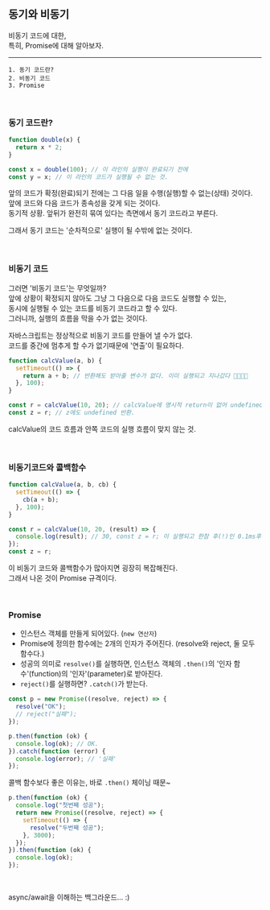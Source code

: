 ## 동기와 비동기

비동기 코드에 대한,<br />
특히, Promise에 대해 알아보자.

---

```
1. 동기 코드란?
2. 비동기 코드
3. Promise
```

<br />

### 동기 코드란?

```js
function double(x) {
  return x * 2;
}

const x = double(100); // 이 라인의 실행이 완료되기 전에
const y = x; // 이 라인의 코드가 실행될 수 없는 것.
```

앞의 코드가 확정(완료)되기 전에는 그 다음 일을 수행(실행)할 수 없는(상태) 것이다.<br />
앞에 코드와 다음 코드가 종속성을 갖게 되는 것이다.<br />
동기적 상황. 앞뒤가 완전히 묶여 있다는 측면에서 동기 코드라고 부른다.

그래서 동기 코드는 '순차적으로' 실행이 될 수밖에 없는 것이다.

<br />

### 비동기 코드

그러면 '비동기 코드'는 무엇일까? <br />
앞에 상황이 확정되지 않아도 그냥 그 다음으로 다음 코드도 실행할 수 있는,<br />
동시에 실행될 수 있는 코드를 비동기 코드라고 할 수 있다.<br />
그러니까, 실행의 흐름을 막을 수가 없는 것이다.

자바스크립트는 정상적으로 비동기 코드를 만들어 낼 수가 없다.<br />
코드를 중간에 멈추게 할 수가 없기때문에 '연출'이 필요하다.

```js
function calcValue(a, b) {
  setTimeout(() => {
    return a + b; // 반환해도 받아줄 변수가 없다. 이미 실행되고 지나갔다 🚌💨💨💨
  }, 100);
}

const r = calcValue(10, 20); // calcValue에 명시적 return이 없어 undefined가 반환.
const z = r; // z에도 undefined 반환.
```

calcValue의 코드 흐름과 안쪽 코드의 실행 흐름이 맞지 않는 것.

<br />

### 비동기코드와 콜백함수

```js
function calcValue(a, b, cb) {
  setTimeout(() => {
    cb(a + b);
  }, 100);
}

const r = calcValue(10, 20, (result) => {
  console.log(result); // 30, const z = r; 이 실행되고 한참 후(!)인 0.1ms후에 실행된다.
});
const z = r;
```

이 비동기 코드와 콜백함수가 많아지면 굉장히 복잡해진다.<br />
그래서 나온 것이 Promise 규격이다.

<br />

### Promise

- 인스턴스 객체를 만들게 되어있다. (`new 연산자`)
- Promise에 정의한 함수에는 2개의 인자가 주어진다. (resolve와 reject, 둘 모두 함수다.)
- 성공의 의미로 `resolve()`를 실행하면, 인스턴스 객체의 `.then()`의 '인자 함수'(function)의 '인자'(parameter)로 받아진다.
- `reject()`를 실행하면? `.catch()`가 받는다.

```js
const p = new Promise((resolve, reject) => {
  resolve("OK");
  // reject("실패");
});

p.then(function (ok) {
  console.log(ok); // OK.
}).catch(function (error) {
  console.log(error); // '실패'
});
```

콜백 함수보다 좋은 이유는, 바로 `.then()` 체이닝 때문~

```js
p.then(function (ok) {
  console.log("첫번째 성공");
  return new Promise((resolve, reject) => {
    setTimeout(() => {
      resolve("두번째 성공");
    }, 3000);
  });
}).then(function (ok) {
  console.log(ok);
});
```

<br />

async/await을 이해하는 백그라운드... :)
